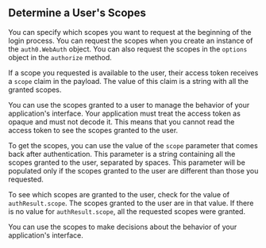 ## Determine a User's Scopes

You can specify which scopes you want to request at the beginning of the login process. 
You can request the scopes when you create an instance of the `auth0.WebAuth` object. 
You can also request the scopes in the `options` object in the `authorize` method. 

If a scope you requested is available to the user, their access token receives a `scope` claim in the payload. The value of this claim is a string with all the granted scopes. 

You can use the scopes granted to a user to manage the behavior of your application's interface. 
Your application must treat the access token as opaque and must not decode it. This means that you cannot read the access token to see the scopes granted to the user. 

To get the scopes, you can use the value of the `scope` parameter that comes back after authentication. This parameter is a string containing all the scopes granted to the user, separated by spaces. This parameter will be populated only if the scopes granted to the user are different than those you requested. 

To see which scopes are granted to the user, check for the value of `authResult.scope`. The scopes granted to the user are in that value.
If there is no value for `authResult.scope`, all the requested scopes were granted.

You can use the scopes to make decisions about the behavior of your application's interface.